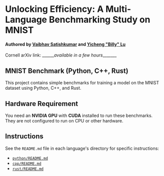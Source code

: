 # Unlocking Efficiency: A Multi-Language Benchmarking Study on MNIST
#### Authored by [Vaibhav Satishkumar](https://github.com/Visual-Studio-Coder) and [Yicheng "Billy" Lu](https://github.com/billylu24/)

Cornell arXiv link: \_\_\_\_\_\_*available in a few hours*\_\_\_\_\_\_\_

## MNIST Benchmark (Python, C++, Rust)

This project contains simple benchmarks for training a model on the MNIST dataset using Python, C++, and Rust.

## Hardware Requirement

You need an **NVIDIA GPU** with **CUDA** installed to run these benchmarks. They are not configured to run on CPU or other hardware.

## Instructions

See the `README.md` file in each language's directory for specific instructions:
- [`python/README.md`](python/README.md)
- [`cpp/README.md`](cpp/README.md)
- [`rust/README.md`](rust/README.md)
